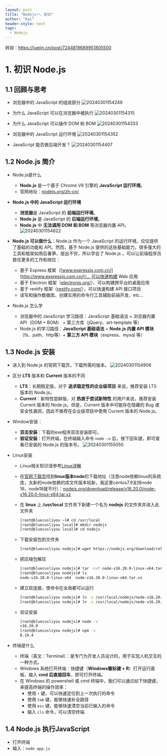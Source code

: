 ```yaml
---
layout: post
title: "Nodejs一、初识"
author: "Kai"
header-style: text
tags:
  - Nodejs
---
```


转自：https://juejin.cn/post/7244819689951805500

# 1. 初识 Node.js
## 1.1 回顾与思考
- 浏览器中的 JavaScript 的组成部分
    ![20240301154249](https://raw.githubusercontent.com/fannkaii/MyPicBed/master/images/20240301154249.png)

- 为什么 JavaScript 可以在浏览器中被执行
    ![20240301154315](https://raw.githubusercontent.com/fannkaii/MyPicBed/master/images/20240301154315.png)

- 为什么 JavaScript 可以操作 DOM 和 BOM
    ![20240301154333](https://raw.githubusercontent.com/fannkaii/MyPicBed/master/images/20240301154333.png)

- 浏览器中的 JavaScript 运行环境
![20240301154352](https://raw.githubusercontent.com/fannkaii/MyPicBed/master/images/20240301154352.png)

- JavaScript 能否做后端开发？
![20240301154407](https://raw.githubusercontent.com/fannkaii/MyPicBed/master/images/20240301154407.png)

## 1.2 Node.js 简介
- Node.js是什么
  - **Node.js** 是一个基于 Chrome V8 引擎的 **JavaScript 运行环境**。
  - 官网地址：[nodejs.org/zh-cn/](https://nodejs.org/zh-cn/)

- **Node.js 中的 JavaScript 运行环境**
  - **浏览器**是 JavaScript 的 **前端运行环境**。
  - **Node.js** 是 JavaScript 的 **后端运行环境**。
  - **Node.js** 中 **无法调用 DOM 和 BOM** 等浏览器内置 API。
    ![20240301154622](https://raw.githubusercontent.com/fannkaii/MyPicBed/master/images/20240301154622.png)

- **Node.js 可以做什么**：Node.js 作为一个 JavaScript 的运行环境，仅仅提供了基础的功能和 API。然而，基于 Node.js 提供的这些基础能力，很多强大的工具和框架如雨后春笋，层出不穷，所以学会了 Node.js ，可以让前端程序员胜任更多的工作和岗位：
  - 基于 Express 框架（[www.expressjs.com.cn/](http://www.expressjs.com.cn/)），可以快速构建 Web 应用
  - 基于 Electron 框架（[electronjs.org/](https://electronjs.org/)），可以构建跨平台的桌面应用
  - 基于 restify 框架（[restify.com/](http://restify.com/)），可以快速构建 API 接口项目
  - 读写和操作数据库、创建实用的命令行工具辅助前端开发、etc…

- Node.js 怎么学
  - 浏览器中的 JavaScript 学习路径：JavaScript 基础语法 + 浏览器内置 API（DOM + BOM） + 第三方库（jQuery、art-template 等）
  - Node.js 的学习路径：**JavaScript 基础语法** + **Node.js 内置 API 模块**（fs、path、http等）+ **第三方 API 模块**（express、mysql 等）

## 1.3 Node.js 安装
- 进入到 Node.js 的官网下载页，下载所需的版本。
    ![20240301154906](https://raw.githubusercontent.com/fannkaii/MyPicBed/master/images/20240301154906.png)
- 区分 **LTS** 版本和 **Current** 版本的不同
  - **LTS**：长期稳定版，对于 **追求稳定性的企业级项目** 来说，推荐安装 LTS 版本的 Node.js。
  - **Current**：新特性尝鲜版，对 **热衷于尝试新特性** 的用户来说，推荐安装 Current 版本的 Node.js。但是，Current 版本中可能存在隐藏的 Bug 或安全性漏洞，因此不推荐在企业级项目中使用 Current 版本的 Node.js。

- Window安装：
  - **双击安装**：下载的exe程序双击安装即可。
  - **验证安装**：打开终端，在终端输入命令 `node –v` 后，按下回车键，即可查看已安装的 Node.js 的版本号。
    ![20240301155050](https://raw.githubusercontent.com/fannkaii/MyPicBed/master/images/20240301155050.png)

- Linux安装
  - Linux相关知识请参考[Linux详解](https://blog.csdn.net/liyou123456789/article/details/121548156)
  - 在[官网下载页](https://nodejs.org/en/download)找到**linux版本node**的下载地址（注意node依赖linux的系统库，太新的node依赖的库文件版本较新，我这里centos7.9支持node 16，node18就不行）：[nodejs.org/download/release/v16.20.0/node-v16.20.0-linux-x64.tar.xz](https://nodejs.org/download/release/v16.20.0/node-v16.20.0-linux-x64.tar.xz)
  - 在 **linux** 上 **/usr/local** 文件夹下新建一个名为 **nodejs** 的文件夹并进入此文件夹
    ```bash
    [root@bluecusliyou ~]# cd /usr/local
    [root@bluecusliyou local]# mkdir nodejs
    [root@bluecusliyou local]# cd nodejs
    ```
  - 下载安装包到文件夹
    ```bash
    [root@bluecusliyou nodejs]# wget https://nodejs.org/download/release/v16.20.0/node-v16.20.0-linux-x64.tar.xz
    ```

  - 把压缩包解压
    ```bash
    [root@bluecusliyou nodejs]# tar -xvf node-v16.20.0-linux-x64.tar.xz
    [root@bluecusliyou nodejs]# ls
    node-v16.20.0-linux-x64  node-v16.20.0-linux-x64.tar.xz
    ```

  - 建立软连接，使命令在全局都可以运行
    ```bash
    [root@bluecusliyou nodejs]# ln -s /usr/local/nodejs/node-v16.20.0-linux-x64/bin/node /usr/local/bin
    [root@bluecusliyou nodejs]# ln -s /usr/local/nodejs/node-v16.20.0-linux-x64/bin/npm /usr/local/bin
    ```

  - 验证安装
    ```bash
    [root@bluecusliyou nodejs]# node -v
    v16.20.0
    [root@bluecusliyou nodejs]# npm -v
    8.19.4
    ```

- 终端是什么
  - 终端（英文：Terminal）：是专门为开发人员设计的，用于实现人机交互的一种方式。
  - Windows 系统打开终端：快捷键（**Windows徽标键 + R**）打开运行面板，输入 **cmd 后直接回车**，即可打开终端。
  - 在 Windows 的 powershell 或 cmd 终端中，我们可以通过如下快捷键，来提高终端的操作效率：
    - 使用 `↑` 键，可以快速定位到上一次执行的命令
    - 使用 `tab` 键，能够快速补全路径
    - 使用 `esc` 键，能够快速清空当前已输入的命令
    - 输入 `cls` 命令，可以清空终端

## 1.4 Node.js 执行JavaScript
- 打开终端
- 输入：`node app.js`
